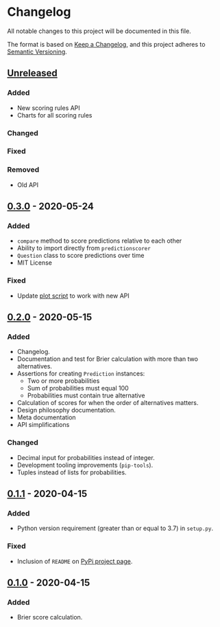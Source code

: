 <!-- markdownlint-disable MD024 -->

# Changelog

All notable changes to this project will be documented in this file.

The format is based on [Keep a Changelog](https://keepachangelog.com/en/1.0.0/), and this project adheres to [Semantic Versioning](https://semver.org/spec/v2.0.0.html).

## [Unreleased]

### Added

- New scoring rules API
- Charts for all scoring rules

### Changed

### Fixed

### Removed

- Old API

## [0.3.0] - 2020-05-24

### Added

- `compare` method to score predictions relative to each other
- Ability to import directly from `predictionscorer`
- `Question` class to score predictions over time
- MIT License

### Fixed

- Update [plot script](plot.py) to work with new API

## [0.2.0] - 2020-05-15

### Added

- Changelog.
- Documentation and test for Brier calculation with more than two alternatives.
- Assertions for creating `Prediction` instances:
  - Two or more probabilities
  - Sum of probabilities must equal 100
  - Probabilities must contain true alternative
- Calculation of scores for when the order of alternatives matters.
- Design philosophy documentation.
- Meta documentation
- API simplifications

### Changed

- Decimal input for probabilities instead of integer.
- Development tooling improvements (`pip-tools`).
- Tuples instead of lists for probabilities.

## [0.1.1] - 2020-04-15

### Added

- Python version requirement (greater than or equal to 3.7) in `setup.py`.

### Fixed

- Inclusion of `README` on [PyPi project page](https://pypi.org/project/predictionscorer/).

## [0.1.0] - 2020-04-15

### Added

- Brier score calculation.

[unreleased]: https://github.com/yhoiseth/python-prediction-scorer/compare/v0.3.0...HEAD
[0.3.0]: https://github.com/yhoiseth/python-prediction-scorer/compare/v0.2.0...v0.3.0
[0.2.0]: https://github.com/yhoiseth/python-prediction-scorer/compare/v0.1.1...v0.2.0
[0.1.1]: https://github.com/yhoiseth/python-prediction-scorer/compare/v0.1.0...v0.1.1
[0.1.0]: https://github.com/yhoiseth/python-prediction-scorer/releases/tag/v0.1.0

